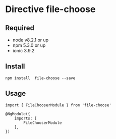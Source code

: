 # Directive file-choose

## Required

* node v8.2.1 or up
* npm 5.3.0 or up
* ionic 3.9.2

## Install

`npm install  file-choose --save`


## Usage
    import { FileChooserModule } from 'file-choose'
    
    @NgModule({
        imports: [
            FileChooserModule
        ],
    })




